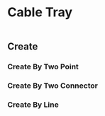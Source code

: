 # Cable Tray

```{contents}
```
## Create

### Create By Two Point

### Create By Two Connector

### Create By Line


